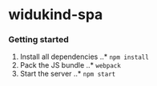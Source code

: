# widukind-spa

### Getting started

1. Install all dependencies
	..* `npm install`
2. Pack the JS bundle
	..* `webpack`
3. Start the server
	..* `npm start`
